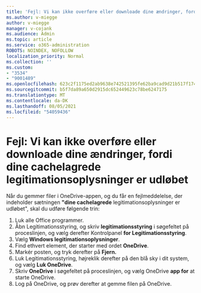 ```yaml
---
title: 'Fejl: Vi kan ikke overføre eller downloade dine ændringer, fordi dine cachelagrede legitimationsoplysninger er udløbet'
ms.author: v-miegge
author: v-miegge
manager: v-cojank
ms.audience: Admin
ms.topic: article
ms.service: o365-administration
ROBOTS: NOINDEX, NOFOLLOW
localization_priority: Normal
ms.collection: ''
ms.custom:
- "3534"
- "9001489"
ms.openlocfilehash: 623c2f1175ed2ab9638e742521395fe62ba9cad9d21b517f17426fb5c96a2d73
ms.sourcegitcommit: b5f7da89a650d2915dc652449623c78be6247175
ms.translationtype: MT
ms.contentlocale: da-DK
ms.lasthandoff: 08/05/2021
ms.locfileid: "54059436"
---
```

# <a name="error-we-cant-upload-or-download-your-changes-because-your-cached-credentials-have-expired"></a>Fejl: Vi kan ikke overføre eller downloade dine ændringer, fordi dine cachelagrede legitimationsoplysninger er udløbet

Når du gemmer filer i OneDrive-appen, og du får en fejlmeddelelse, der indeholder sætningen **"dine cachelagrede** legitimationsoplysninger er udløbet", skal du udføre følgende trin:

1. Luk alle Office programmer.
1. Åbn Legitimationsstyring, og skriv **legitimationsstyring** i søgefeltet på proceslinjen, og vælg derefter Kontrolpanel **for Legitimationsstyring**.
1. Vælg **Windows legitimationsoplysninger**.
1. Find ethvert element, der starter med ordet **OneDrive**.
1. Markér posten, og tryk derefter på **Fjern.**
1. Luk Legitimationsstyring, højreklik derefter på den blå sky i dit system, og vælg **Luk OneDrive**.
1. Skriv **OneDrive** i søgefeltet på proceslinjen, og vælg OneDrive **app for** at starte OneDrive.
1. Log på OneDrive, og prøv derefter at gemme filen på OneDrive.
